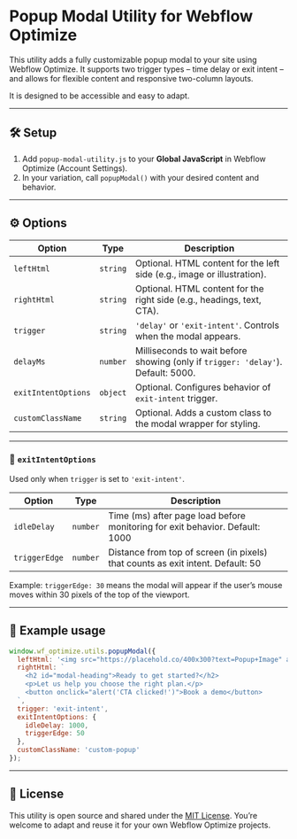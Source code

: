 # Popup Modal Utility for Webflow Optimize

This utility adds a fully customizable popup modal to your site using Webflow Optimize. It supports two trigger types – time delay or exit intent – and allows for flexible content and responsive two-column layouts.

It is designed to be accessible and easy to adapt.

---

## 🛠 Setup

1. Add `popup-modal-utility.js` to your **Global JavaScript** in Webflow Optimize (Account Settings).
2. In your variation, call `popupModal()` with your desired content and behavior.

---

## ⚙️ Options

| Option                | Type     | Description                                                                 |
|------------------------|----------|-----------------------------------------------------------------------------|
| `leftHtml`             | `string` | Optional. HTML content for the left side (e.g., image or illustration).     |
| `rightHtml`            | `string` | Optional. HTML content for the right side (e.g., headings, text, CTA).      |
| `trigger`              | `string` | `'delay'` or `'exit-intent'`. Controls when the modal appears.              |
| `delayMs`              | `number` | Milliseconds to wait before showing (only if `trigger: 'delay'`). Default: 5000. |
| `exitIntentOptions`    | `object` | Optional. Configures behavior of `exit-intent` trigger.                     |
| `customClassName`      | `string` | Optional. Adds a custom class to the modal wrapper for styling.             |

---

### 🧠 `exitIntentOptions`

Used only when `trigger` is set to `'exit-intent'`.

| Option         | Type     | Description                                                                 |
|----------------|----------|-----------------------------------------------------------------------------|
| `idleDelay`    | `number` | Time (ms) after page load before monitoring for exit behavior. Default: 1000 |
| `triggerEdge`  | `number` | Distance from top of screen (in pixels) that counts as exit intent. Default: 50 |

Example: `triggerEdge: 30` means the modal will appear if the user’s mouse moves within 30 pixels of the top of the viewport.

---

## 🧪 Example usage

```js
window.wf_optimize.utils.popupModal({
  leftHtml: '<img src="https://placehold.co/400x300?text=Popup+Image" alt="Product screenshot" />',
  rightHtml: `
    <h2 id="modal-heading">Ready to get started?</h2>
    <p>Let us help you choose the right plan.</p>
    <button onclick="alert('CTA clicked!')">Book a demo</button>
  `,
  trigger: 'exit-intent',
  exitIntentOptions: {
    idleDelay: 1000,
    triggerEdge: 50
  },
  customClassName: 'custom-popup'
});
```

---

## 📄 License

This utility is open source and shared under the [MIT License](../LICENSE). You’re welcome to adapt and reuse it for your own Webflow Optimize projects.
